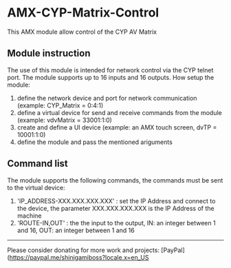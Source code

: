# AMX-CYP-Matrix-Control
This AMX module allow control of the CYP AV Matrix

## Module instruction

The use of this module is intended for network control via the CYP telnet port.
The module supports up to 16 inputs and 16 outputs.
How setup the module:

1. define the network device and port for network communication (example: CYP_Matrix = 0:4:1)
2. define a virtual device for send and receive commands from the module (example: vdvMatrix = 33001:1:0)
3. create and define a UI device (example: an AMX touch screen, dvTP = 10001:1:0)
4. define the module and pass the mentioned ariguments

## Command list

The module supports the following commands, the commands must be sent to the virtual device:

1. 'IP_ADDRESS-XXX.XXX.XXX.XXX' : set the IP Address and connect to the device, the parameter XXX.XXX.XXX.XXX is the IP Address of the machine
2. 'ROUTE-IN,OUT' : the the input to the output, IN: an integer between 1 and 16, OUT: an integer between 1 and 16

----------------------------------------------------------------------------------------------------------------
Please consider donating for more work and projects: [PayPal](https://paypal.me/shinigamiboss?locale.x=en_US
